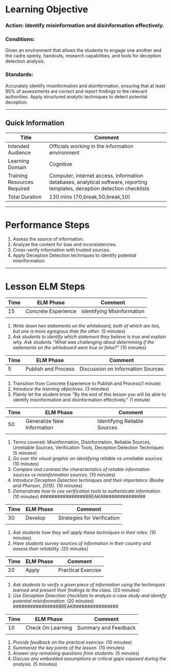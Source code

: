 # Learning Objective
### **Action:** Identify misinformation and disinformation effectively.

### **Conditions:** 
Given an environment that allows the students to engage one another and the cadre openly, handouts, research capabilities, and tools for deception detection analysis.

### **Standards:** 
Accurately identify misinformation and disinformation, ensuring that at least 95% of assessments are correct and report findings to the relevant authorities. Apply structured analytic techniques to detect potential deception.

---

## Quick Information
| Title                       | Comment                                                                                                                    |
| --------------------------- | -------------------------------------------------------------------------------------------------------------------------- |
| Intended Audience           | Officials working in the information environment                                                                           |
| Learning Domain             | Cognitive                                                                                                                  |
| Training Resources Required | Computer, internet access, information databases, analytical software, reporting templates, deception detection checklists |
| Total Duration              | 130 mins (70,break,50,break,10)                                                                                            |

---
# Performance Steps

1. Assess the source of information.
2. Analyze the content for bias and inconsistencies.
3. Cross-verify information with trusted sources.
4. Apply Deception Detection techniques to identify potential misinformation.

---
# Lesson ELM Steps

| Time | ELM Phase            | Comment                       |
| ---- | -------------------- | ----------------------------- |
| 15   | Concrete Experience  | Identifying Misinformation    |
|      |                      |                               |
1. _Write down two statements on the whiteboard, both of which are lies, but one is more egregious than the other._ (5 minutes)
2. _Ask students to identify which statement they believe is true and explain why._ _Ask students “What was challenging about determining if the statements on the whiteboard were true or false?”_ (10 minutes)

| Time | ELM Phase           | Comment                           |
| ---- | ------------------- | --------------------------------- |
| 5    | Publish and Process | Discussion on Information Sources |
|      |                     |                                   |
1.  Transition from Concrete Experience to Publish and Process(1 minute)
2. _Introduce the learning objectives._ (3 minutes)
3. Plainly let the student know "By the end of this lesson you will be able to identify misinformation and disinformation effectively." (1 minute)

| Time | ELM Phase                  | Comment                      |
| ---- | -------------------------- | ---------------------------- |
| 50   | Generalize New Information | Identifying Reliable Sources |
|      |                            |                              |
1. Terms covered: Misinformation, Disinformation, Reliable Sources, Unreliable Sources, Verification Tools, Deception Detection Techniques (5 minutes)
2. _Go over the visual graphic on identifying reliable vs unreliable sources._ (10 minutes)
3. _Compare and contrast the characteristics of reliable information sources vs misinformation sources._ (10 minutes)
4. _Introduce Deception Detection techniques and their importance (Beebe and Pherson, 2015)._ (10 minutes)
5. _Demonstrate how to use verification tools to authenticate information._ (10 minutes)
################BREAK################

| Time | ELM Phase            | Comment                       |
| ---- | -------------------- | ----------------------------- |
| 30   | Develop              | Strategies for Verification   |
|      |                      |                               |
1. _Ask students how they will apply these techniques in their roles._ (10 minutes)
2. _Have students survey sources of information in their country and assess their reliability._ (20 minutes)

| Time | ELM Phase | Comment            |
| ---- | --------- | ------------------ |
| 20   | Apply     | Practical Exercise |
|      |           |                    |
1. _Ask students to verify a given piece of information using the techniques learned and present their findings to the class._ (20 minutes)
2. _Use Deception Detection checklists to analyze a case study and identify potential misinformation._ (20 minutes)
################BREAK################

| Time | ELM Phase         | Comment              |
| ---- | ----------------- | -------------------- |
| 10   | Check On Learning | Summary and Feedback |
|      |                   |                      |
1. _Provide feedback on the practical exercise._ (10 minutes)
2. _Summarize the key points of the lesson._ (10 minutes)
3. _Answer any remaining questions from students._ (5 minutes)
4. _Discuss any embedded assumptions or critical gaps exposed during the analysis._ (5 minutes)
